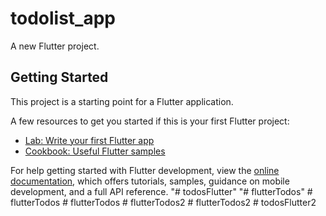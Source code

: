 # todolist_app

A new Flutter project.

## Getting Started

This project is a starting point for a Flutter application.

A few resources to get you started if this is your first Flutter project:

- [Lab: Write your first Flutter app](https://docs.flutter.dev/get-started/codelab)
- [Cookbook: Useful Flutter samples](https://docs.flutter.dev/cookbook)

For help getting started with Flutter development, view the
[online documentation](https://docs.flutter.dev/), which offers tutorials,
samples, guidance on mobile development, and a full API reference.
"# todosFlutter" 
"# flutterTodos" 
#   f l u t t e r T o d o s  
 #   f l u t t e r T o d o s  
 #   f l u t t e r T o d o s 2  
 #   f l u t t e r T o d o s 2  
 #   t o d o s F l u t t e r 2  
 
